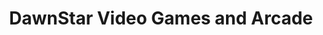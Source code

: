 ---
title: "DawnStar Video Games and Arcade"
url: /richmond/dawnstar-video-games-and-arcade/
shop: video games
---